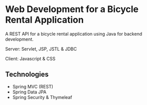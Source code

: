 # Web Development for a Bicycle Rental Application
A REST API for a bicycle rental application using Java for backend development.

Server: Servlet, JSP, JSTL & JDBC

Client: Javascript & CSS 

## Technologies
* Spring MVC (REST)
* Spring Data JPA
* Spring Security & Thymeleaf
